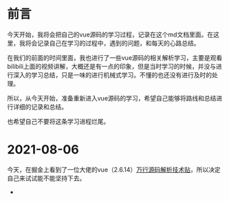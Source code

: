 # 前言

今天开始，我将会把自己的vue源码的学习过程，记录在这个md文档里面。在这里，我将会记录自己在学习的过程中，遇到的问题，和每天的心路总结。

在我们的前面的时间里面，我也进行了一些vue源码的相关解析学习，主要是观看bilibili上面的视频讲解，大概还是有一点的印象，但是当时学习的时候，并没与进行深入的学习总结，只是一味的进行机械式学习。不懂的也还没有进行及时的处理。

所以，从今天开始，准备重新进入vue源码的学习，希望自己能够将路线和总结进行详细的记录和总结。

也希望自己不要将这条学习进程烂尾。

# 2021-08-06

今天，在掘金上看到了一位大佬的vue（2.6.14）[万行源码解析技术贴](https://juejin.cn/post/6846687602679119885)，所以决定自己来试试能不能坚持下去。

- 

